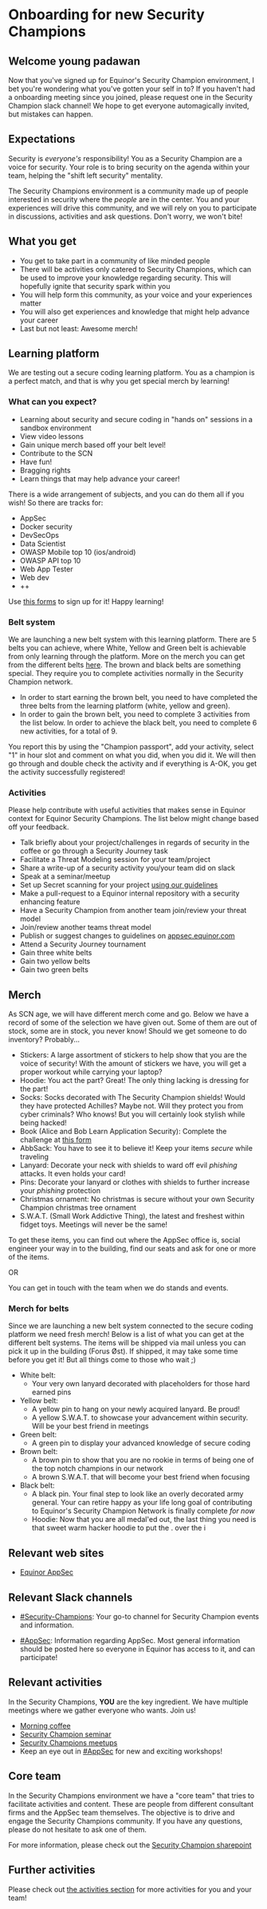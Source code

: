 
# Onboarding for new Security Champions

## Welcome young padawan

Now that you've signed up for Equinor's Security Champion environment, I bet you're wondering what you've gotten your self in to?
If you haven't had a onboarding meeting since you joined, please request one in the Security Champion slack channel! We hope to get everyone automagically invited, but mistakes can happen.

## Expectations

Security is _everyone's_ responsibility! You as a Security Champion are a voice for security. Your role is to bring security on the agenda within your team, helping the "shift left security" mentality.

The Security Champions environment is a community made up of people interested in security where the _people_ are in the center. You and your experiences will drive this community, and we will rely on you to participate in discussions, activities and ask questions. Don't worry, we won't bite!

## What you get

- You get to take part in a community of like minded people
- There will be activities only catered to Security Champions, which can be used to improve your knowledge regarding security. This will hopefully ignite that security spark within you
- You will help form this community, as your voice and your experiences matter
- You will also get experiences and knowledge that might help advance your career
- Last but not least: Awesome merch!

## Learning platform

We are testing out a secure coding learning platform. You as a champion is a perfect match, and that is why you get special merch by learning!

### What can you expect?

- Learning about security and secure coding in "hands on" sessions in a sandbox environment
- View video lessons
- Gain unique merch based off your belt level!
- Contribute to the SCN
- Have fun!
- Bragging rights
- Learn things that may help advance your career!

There is a wide arrangement of subjects, and you can do them all if you wish!
So there are tracks for:

- AppSec
- Docker security
- DevSecOps
- Data Scientist
- OWASP Mobile top 10 (ios/android)
- OWASP API top 10
- Web App Tester
- Web dev
- ++

Use [this forms](https://forms.microsoft.com/e/7BTkd7gGJT) to sign up for it! Happy learning!

### Belt system

We are launching a new belt system with this learning platform.
There are 5 belts you can achieve, where White, Yellow and Green belt is achievable from only learning through the platform. More on the merch you can get from the different belts [here](#merch).
The brown and black belts are something special. They require you to complete activities normally in the Security Champion network.

- In order to start earning the brown belt, you need to have completed the three belts from the learning platform (white, yellow and green).
- In order to gain the brown belt, you need to complete 3 activities from the list below. In order to achieve the black belt, you need to complete 6 new activities, for a total of 9.

You report this by using the "Champion passport", add your activity, select "1" in hour slot and comment on what you did, when you did it. We will then go through and double check the activity and if everything is A-OK, you get the activity successfully registered!

### Activities

Please help contribute with useful activities that makes sense in Equinor context for Equinor Security Champions. The list below might change based off your feedback.

- Talk briefly about your project/challenges in regards of security in the coffee or go through a Security Journey task
- Facilitate a Threat Modeling session for your team/project
- Share a write-up of a security activity you/your team did on slack
- Speak at a seminar/meetup
- Set up Secret scanning for your project [using our guidelines](https://appsec.equinor.com/guidelines/secret-scanning/)
- Make a pull-request to a Equinor internal repository with a security enhancing feature
- Have a Security Champion from another team join/review your threat model
- Join/review another teams threat model
- Publish or suggest changes to guidelines on [appsec.equinor.com](https://appsec.equinor.com/guidelines/)
- Attend a Security Journey tournament
- Gain three white belts
- Gain two yellow belts
- Gain two green belts

## Merch

As SCN age, we will have different merch come and go. Below we have a record of some of the selection we have given out. Some of them are out of stock, some are in stock, you never know! Should we get someone to do inventory? Probably...

- Stickers: A large assortment of stickers to help show that you are the voice of security! With the amount of stickers we have, you will get a proper workout while carrying your laptop?
- Hoodie: You act the part? Great! The only thing lacking is dressing for the part!
- Socks: Socks decorated with The Security Champion shields! Would they have protected Achilles? Maybe not. Will they protect you from cyber criminals? Who knows! But you will certainly look stylish while being hacked!
- Book (Alice and Bob Learn Application Security): Complete the challenge at [this form](https://forms.microsoft.com/r/cLRPzRtPGQ)
- AbbSack: You have to see it to believe it! Keep your items _secure_ while traveling
- Lanyard: Decorate your neck with shields to ward off evil _phishing_ attacks. It even holds your card!
- Pins: Decorate your lanyard or clothes with shields to further increase your _phishing_ protection
- Christmas ornament: No christmas is secure without your own Security Champion christmas tree ornament
- S.W.A.T. (Small Work Addictive Thing), the latest and freshest within fidget toys. Meetings will never be the same!

To get these items, you can find out where the AppSec office is, social engineer your way in to the building, find our seats and ask for one or more of the items.

OR

You can get in touch with the team when we do stands and events.

### Merch for belts

Since we are launching a new belt system connected to the secure coding platform we need fresh merch! Below is a list of what you can get at the different belt systems. The items will be shipped via mail unless you can pick it up in the building (Forus Øst). If shipped, it may take some time before you get it! But all things come to those who wait ;)

- White belt:
  - Your very own lanyard decorated with placeholders for those hard earned pins
- Yellow belt:
  - A yellow pin to hang on your newly acquired lanyard. Be proud!
  - A yellow S.W.A.T. to showcase your advancement within security. Will be your best friend in meetings
- Green belt:
  - A green pin to display your advanced knowledge of secure coding
- Brown belt:
  - A brown pin to show that you are no rookie in terms of being one of the top notch champions in our network
  - A brown S.W.A.T. that will become your best friend when focusing
- Black belt:
  - A black pin. Your final step to look like an overly decorated army general. Your can retire happy as your life long goal of contributing to Equinor's Security Champion Network is finally complete _for now_
  - Hoodie: Now that you are all medal'ed out, the last thing you need is that sweet warm hacker hoodie to put the . over the i

## Relevant web sites

- [Equinor AppSec](https://appsec.equinor.com/)

## Relevant Slack channels

- [#Security-Champions](https://equinor.slack.com/archives/C036HGPBJ04): Your go-to channel for Security Champion events and information.

- [#AppSec](https://equinor.slack.com/archives/CMM6FSW5V): Information regarding AppSec. Most general information should be posted here so everyone in Equinor has access to it, and can participate!

## Relevant activities

In the Security Champions, **YOU** are the key ingredient. We have multiple meetings where we gather everyone who wants. Join us!

- [Morning coffee](https://appsec.equinor.com/security-champion/events/#morning-coffee)
- [Security Champion seminar](https://appsec.equinor.com/security-champion/events/#security-champion-seminar)
- [Security Champions meetups](https://appsec.equinor.com/security-champion/events/2023/1-sc-meetup-2/)
- Keep an eye out in [#AppSec](https://equinor.slack.com/archives/CMM6FSW5V) for new and exciting workshops!

## Core team

In the Security Champions environment we have a "core team" that tries to facilitate activities and content. These are people from  different consultant firms and the AppSec team themselves. The objective is to drive and engage the Security Champions community. If you have any questions, please do not hesitate to ask one of them.

For more information, please check out the [Security Champion sharepoint](https://statoilsrm.sharepoint.com/sites/securitychampion9/)

## Further activities

Please check out [the activities section](security_champion_activities.md) for more activities for you and your team!
